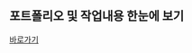 ## 포트폴리오 및 작업내용 한눈에 보기

<a href="https://puweb91.github.io/portfolio/index.html" rel="noopener" target="_blank">바로가기</a>

